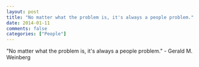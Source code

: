 ```yaml
---
layout: post
title: "No matter what the problem is, it's always a people problem."
date: 2014-01-11
comments: false
categories: ["People"]
---
```


<span class='quote'>"No matter what the problem is, it's always a people problem."</span>
<span class='by'>- Gerald M. Weinberg</span>

